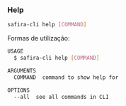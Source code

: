 


### Help

```bash
safira-cli help [COMMAND]
```

Formas de utilização:
```bash
USAGE
  $ safira-cli help [COMMAND]

ARGUMENTS
  COMMAND  command to show help for

OPTIONS
  --all  see all commands in CLI

```